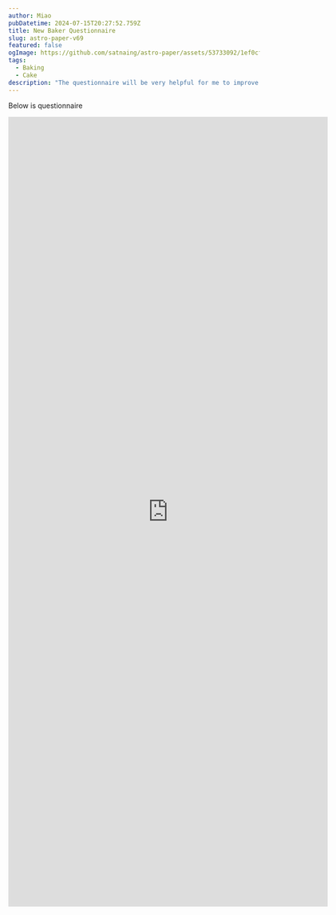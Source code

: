 ```yaml
---
author: Miao
pubDatetime: 2024-07-15T20:27:52.759Z
title: New Baker Questionnaire
slug: astro-paper-v69
featured: false
ogImage: https://github.com/satnaing/astro-paper/assets/53733092/1ef0cf03-8137-4d67-ac81-84a032119e3a
tags:
  - Baking
  - Cake
description: "The questionnaire will be very helpful for me to improve my skills. Thank you very much."
---
```


Below is questionnaire

<iframe src="https://docs.google.com/forms/d/e/1FAIpQLSeQ6BwShkJyIEltt49a7JOCmWLtADJ3M4tGEqTl-xJ7AjOAaA/viewform?embedded=true" width="640" height="1580" frameborder="0" marginheight="0" marginwidth="0">正在加载…</iframe>
